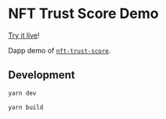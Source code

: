 # NFT Trust Score Demo

[Try it live](https://gateway.pinata.cloud/ipfs/QmVY7NRLwxGhKSHSJnRgSiPqz8B3QEhQEjp7ZorfPWPKd8/)!

Dapp demo of [`nft-trust-score`](https://www.npmjs.com/package/nft-trust-score).

## Development

```sh
yarn dev
```

```sh
yarn build
```
